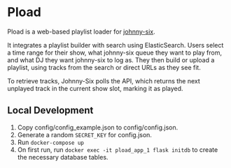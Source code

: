 # Pload

Pload is a web-based playlist loader for [johnny-six](https://github.com/wuvt/johnny-six).

It integrates a playlist builder with search using ElasticSearch. Users select
a time range for their show, what johnny-six queue they want to play from, and
what DJ they want johnny-six to log as. They then build or upload a playlist,
using tracks from the search or direct URLs as they see fit.

To retrieve tracks, Johnny-Six polls the API, which returns the next unplayed
track in the current show slot, marking it as played.

## Local Development
1. Copy config/config_example.json to config/config.json.
2. Generate a random `SECRET_KEY` for config.json.
3. Run `docker-compose up`
4. On first run, run `docker exec -it pload_app_1 flask initdb` to create the
   necessary database tables.
